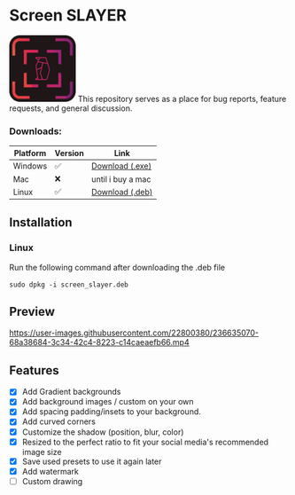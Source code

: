 # Screen SLAYER

<img src='assets/logo.png' height='120'/>
This repository serves as a place for bug reports, feature requests, and general discussion.

### Downloads:

| Platform | Version | Link                |
| -------- | ------- | ------------------- |
| Windows  | ✅      | [Download (.exe)]() |
| Mac      | ❌      | until i buy a mac   |
| Linux    | ✅      | [Download (.deb)]() |

## Installation

### Linux

Run the following command after downloading the .deb file

```
sudo dpkg -i screen_slayer.deb
```

## Preview

https://user-images.githubusercontent.com/22800380/236635070-68a38684-3c34-42c4-8223-c14caeaefb66.mp4

## Features

- [x] Add Gradient backgrounds
- [x] Add background images / custom on your own
- [x] Add spacing padding/insets to your background.
- [x] Add curved corners
- [x] Customize the shadow (position, blur, color)
- [x] Resized to the perfect ratio to fit your social media's recommended image size
- [x] Save used presets to use it again later
- [x] Add watermark
- [ ] Custom drawing
